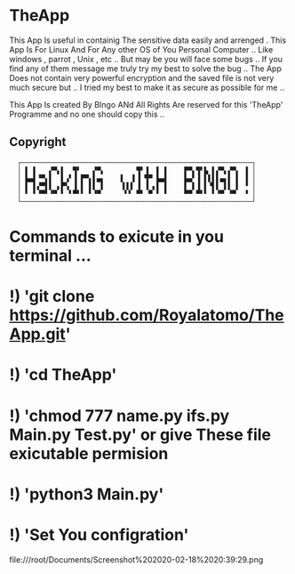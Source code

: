 # TheApp
This App Is useful in containig The sensitive data easily and arrenged . 
This App Is For Linux And For Any other OS of You Personal Computer .. Like windows , parrot , Unix , etc ..
But may be you will face some bugs .. If you find any of them message me truly try my best to solve the bug .. 
The App Does not contain very powerful encryption and  the saved file is not very much secure but .. I tried my best to make it as secure as possible for me ..

This App Is created By BIngo ANd All Rights Are reserved for this 'TheApp' Programme and no one should copy this ..
## Copyright ##

      ┌──────────────────────────────────────────────────────────┐
      │ ▌ ▌   ▞▀▖▌  ▜▘   ▞▀▖        ▜▘▐  ▌ ▌    ▛▀▖▜▘▙ ▌▞▀▖▞▀▖ ▐ │
      │ ▙▄▌▝▀▖▌  ▌▗▘▐ ▛▀▖▌▄▖    ▌  ▌▐ ▜▀ ▙▄▌    ▙▄▘▐ ▌▌▌▌▄▖▌ ▌ ▐ │
      │ ▌ ▌▞▀▌▌ ▖▛▚ ▐ ▌ ▌▌ ▌    ▐▐▐ ▐ ▐ ▖▌ ▌    ▌ ▌▐ ▌▝▌▌ ▌▌ ▌ ▝ │
      │ ▘ ▘▝▀▘▝▀ ▘ ▘▀▘▘ ▘▝▀      ▘▘ ▀▘ ▀ ▘ ▘    ▀▀ ▀▘▘ ▘▝▀ ▝▀  ▝ │
      └──────────────────────────────────────────────────────────┘
# Commands to exicute in you terminal ...
# !) 'git clone https://github.com/Royalatomo/TheApp.git'
# !) 'cd TheApp'
# !) 'chmod 777 name.py ifs.py Main.py Test.py'  or give These file exicutable permision 
# !) 'python3 Main.py'
# !) 'Set You configration'

file:///root/Documents/Screenshot%202020-02-18%2020:39:29.png
